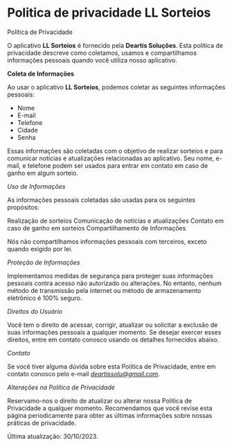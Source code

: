 # Politica de privacidade LL Sorteios
Política de Privacidade

O aplicativo **LL Sorteios** é fornecido pela **Deartis Soluções**. Esta política de privacidade descreve como coletamos, usamos e compartilhamos informações pessoais quando você utiliza nosso aplicativo.

**Coleta de Informações**

Ao usar o aplicativo **LL Sorteios**, podemos coletar as seguintes informações pessoais:

* Nome
* E-mail
* Telefone
* Cidade
* Senha


Essas informações são coletadas com o objetivo de realizar sorteios e para comunicar notícias e atualizações relacionadas ao aplicativo. Seu nome, e-mail, e telefone podem ser usados para entrar em contato em caso de ganho em algum sorteio.

*Uso de Informações*

As informações pessoais coletadas são usadas para os seguintes propósitos:

Realização de sorteios
Comunicação de notícias e atualizações
Contato em caso de ganho em sorteios
Compartilhamento de Informações

Nós não compartilhamos informações pessoais com terceiros, exceto quando exigido por lei.

*Proteção de Informações*

Implementamos medidas de segurança para proteger suas informações pessoais contra acesso não autorizado ou alterações. No entanto, nenhum método de transmissão pela internet ou método de armazenamento eletrônico é 100% seguro.

*Direitos do Usuário*

Você tem o direito de acessar, corrigir, atualizar ou solicitar a exclusão de suas informações pessoais a qualquer momento. Se desejar exercer esses direitos, entre em contato conosco usando os detalhes fornecidos abaixo.

*Contato*

Se você tiver alguma dúvida sobre esta Política de Privacidade, entre em contato conosco pelo e-mail *deartissolu@gmail.com*.

*Alterações na Política de Privacidade*

Reservamo-nos o direito de atualizar ou alterar nossa Política de Privacidade a qualquer momento. Recomendamos que você revise esta página periodicamente para obter as últimas informações sobre nossas práticas de privacidade.

Última atualização: 30/10/2023.
